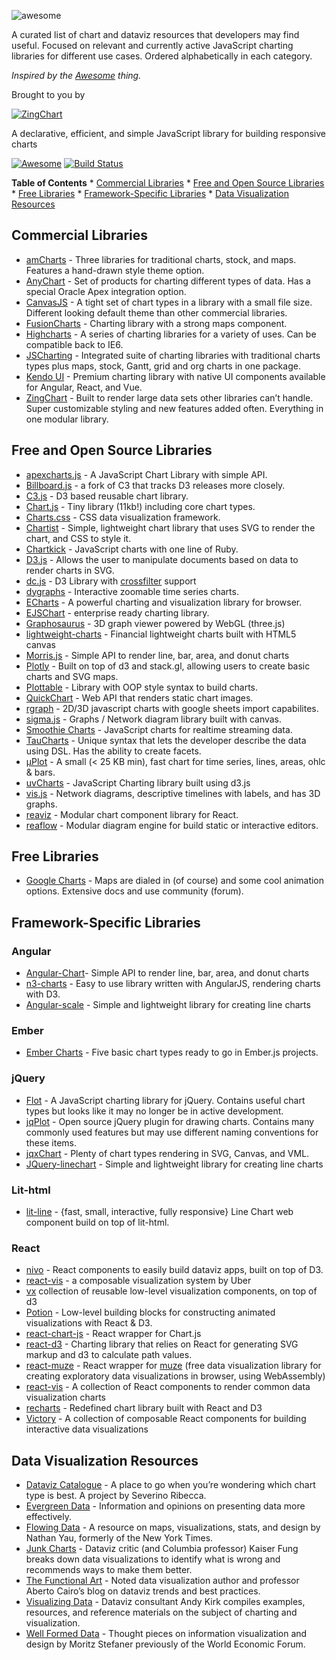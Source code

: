 ![awesome](https://cdn.rawgit.com/zingchart/awesome-charting/media/assets/awesome-charting.svg)

A curated list of chart and dataviz resources that developers may find useful. Focused on relevant and currently active JavaScript charting libraries for different use cases. Ordered alphabetically in each category.

_Inspired by the [Awesome](https://github.com/sindresorhus/awesome) thing._

Brought to you by

[![ZingChart](https://github.com/zingchart/awesome-charting/blob/assets/assets/zingchart-logo-full-color.svg?raw=true)](https://www.zingchart.com)

A declarative, efficient, and simple JavaScript library for building responsive charts

[![Awesome](https://cdn.rawgit.com/sindresorhus/awesome/d7305f38d29fed78fa85652e3a63e154dd8e8829/media/badge.svg)](https://github.com/sindresorhus/awesome) [![Build Status](https://travis-ci.org/zingchart/awesome-charting.svg?branch=master)](https://travis-ci.org/zingchart/awesome-charting)

**Table of Contents** \* [Commercial Libraries](#commercial-libraries) \* [Free and Open Source Libraries](#free-and-open-source-libraries) \* [Free Libraries](#free-libraries) \* [Framework-Specific Libraries](#framework-specific-libraries) \* [Data Visualization Resources](#data-visualization-resources)

## Commercial Libraries

- [amCharts](https://www.amcharts.com/) - Three libraries for traditional charts, stock, and maps. Features a hand-drawn style theme option.
- [AnyChart](http://www.anychart.com/) - Set of products for charting different types of data. Has a special Oracle Apex integration option.
- [CanvasJS](http://canvasjs.com/) - A tight set of chart types in a library with a small file size. Different looking default theme than other commercial libraries.
- [FusionCharts](http://www.fusioncharts.com/) - Charting library with a strong maps component.
- [Highcharts](http://www.highcharts.com/) - A series of charting libraries for a variety of uses. Can be compatible back to IE6.
- [JSCharting](https://JSCharting.com/) - Integrated suite of charting libraries with traditional charts types plus maps, stock, Gantt, grid and org charts in one package.
- [Kendo UI](https://www.telerik.com/kendo-ui) - Premium charting library with native UI components available for Angular, React, and Vue.
- [ZingChart](http://www.zingchart.com) - Built to render large data sets other libraries can’t handle. Super customizable styling and new features added often. Everything in one modular library.

## Free and Open Source Libraries

- [apexcharts.js](https://github.com/apexcharts/apexcharts.js) - A JavaScript Chart Library with simple API.
- [Billboard.js](https://naver.github.io/billboard.js/) - a fork of C3 that tracks D3 releases more closely.
- [C3.js](http://c3js.org/) - D3 based reusable chart library.
- [Chart.js](http://www.chartjs.org/) - Tiny library (11kb!) including core chart types.
- [Charts.css](https://chartscss.org/) - CSS data visualization framework.
- [Chartist](https://gionkunz.github.io/chartist-js/) - Simple, lightweight chart library that uses SVG to render the chart, and CSS to style it.
- [Chartkick](https://github.com/ankane/chartkick) - JavaScript charts with one line of Ruby.
- [D3.js](https://d3js.org/) - Allows the user to manipulate documents based on data to render charts in SVG.
- [dc.js](https://dc-js.github.io/dc.js/) - D3 Library with [crossfilter](http://square.github.io/crossfilter/) support
- [dygraphs](https://github.com/danvk/dygraphs) - Interactive zoomable time series charts.
- [ECharts](https://github.com/ecomfe/echarts) - A powerful charting and visualization library for browser.
- [EJSChart](https://github.com/EmpriseCorporation/EJSCharts) - enterprise ready charting library.
- [Graphosaurus](https://github.com/frewsxcv/graphosaurus) - 3D graph viewer powered by WebGL (three.js)
- [lightweight-charts](https://github.com/tradingview/lightweight-charts) - Financial lightweight charts built with HTML5 canvas
- [Morris.js](http://morrisjs.github.io/morris.js) - Simple API to render line, bar, area, and donut charts
- [Plotly](https://github.com/plotly/plotly.js) - Built on top of d3 and stack.gl, allowing users to create basic charts and SVG maps.
- [Plottable](https://github.com/palantir/plottable) - Library with OOP style syntax to build charts.
- [QuickChart](https://github.com/typpo/quickchart) - Web API that renders static chart images.
- [rgraph](http://www.rgraph.net/) - 2D/3D javascript charts with google sheets import capabilites.
- [sigma.js](https://github.com/jacomyal/sigma.js) - Graphs / Network diagram library built with canvas.
- [Smoothie Charts](https://github.com/joewalnes/smoothie) - JavaScript charts for realtime streaming data.
- [TauCharts](https://www.taucharts.com/) - Unique syntax that lets the developer describe the data using DSL. Has the ability to create facets.
- [μPlot](https://github.com/leeoniya/uPlot) - A small (&lt; 25 KB min), fast chart for time series, lines, areas, ohlc & bars.
- [uvCharts](https://github.com/imaginea/uvCharts) - JavaScript Charting library built using d3.js
- [vis.js](http://visjs.org/) - Network diagrams, descriptive timelines with labels, and has 3D graphs.
- [reaviz](https://reaviz.io) - Modular chart component library for React.
- [reaflow](https://reaflow.dev) - Modular diagram engine for build static or interactive editors.

## Free Libraries

- [Google Charts](https://developers.google.com/chart/) - Maps are dialed in (of course) and some cool animation options. Extensive docs and use community (forum).

## Framework-Specific Libraries

### Angular

- [Angular-Chart](http://jtblin.github.io/angular-chart.js)- Simple API to render line, bar, area, and donut charts
- [n3-charts](https://github.com/n3-charts/line-chart) - Easy to use library written with AngularJS, rendering charts with D3.
- [Angular-scale](https://github.com/kirillstepkin/scale) - Simple and lightweight library for creating line charts

### Ember

- [Ember Charts](http://addepar.github.io/ember-charts/#/overview) - Five basic chart types ready to go in Ember.js projects.

### jQuery

- [Flot](http://www.flotcharts.org/) - A JavaScript charting library for jQuery. Contains useful chart types but looks like it may no longer be in active development.
- [jqPlot](http://www.jqplot.com) - Open source jQuery plugin for drawing charts. Contains many commonly used features but may use different naming conventions for these items.
- [jqxChart](http://www.jqwidgets.com/jquery-widgets-documentation/documentation/jqxchart/jquery-chart-getting-started.htm) - Plenty of chart types rendering in SVG, Canvas, and VML.
- [JQuery-linechart](https://github.com/kirillstepkin/jquery-linechart) - Simple and lightweight library for creating line charts

### Lit-html

- [lit-line](https://github.com/apinet/lit-line) - {fast, small, interactive, fully responsive} Line Chart web component build on top of lit-html.

### React

- [nivo](https://github.com/plouc/nivo) - React components to easily build dataviz apps, built on top of D3.
- [react-vis](https://github.com/uber/react-vis) - a composable visualization system by Uber
- [vx](https://vx-demo.now.sh/) collection of reusable low-level visualization components, on top of d3
- [Potion](http://numberpicture.com/build) - Low-level building blocks for constructing animated visualizations with React & D3.
- [react-chart-js](https://github.com/jerairrest/react-chartjs-2) - React wrapper for Chart.js
- [react-d3](https://github.com/esbullington/react-d3) - Charting library that relies on React for generating SVG markup and d3 to calculate path values.
- [react-muze](https://github.com/chartshq/react-muze) - React wrapper for [muze](https://muzejs.org/) (free data visualization library for creating exploratory data visualizations in browser, using WebAssembly)
- [react-vis](https://github.com/uber-common/react-vis) - A collection of React components to render common data visualization charts
- [recharts](http://recharts.org) - Redefined chart library built with React and D3
- [Victory](https://github.com/FormidableLabs/victory) - A collection of composable React components for building interactive data visualizations

## Data Visualization Resources

- [Dataviz Catalogue](http://datavizcatalogue.com) - A place to go when you’re wondering which chart type is best. A project by Severino Ribecca.
- [Evergreen Data](http://stephanieevergreen.com) - Information and opinions on presenting data more effectively.
- [Flowing Data](http://flowingdata.com) - A resource on maps, visualizations, stats, and design by Nathan Yau, formerly of the New York Times.
- [Junk Charts](http://junkcharts.typepad.com) - Dataviz critic (and Columbia professor) Kaiser Fung breaks down data visualizations to identify what is wrong and recommends ways to make them better.
- [The Functional Art](http://www.thefunctionalart.com) - Noted data visualization author and professor Aberto Cairo’s blog on dataviz trends and best practices.
- [Visualizing Data](http://www.visualisingdata.com) - Dataviz consultant Andy Kirk compiles examples, resources, and reference materials on the subject of charting and visualization.
- [Well Formed Data](http://well-formed-data.net/archives/1210/little-boxes) - Thought pieces on information visualization and design by Moritz Stefaner previously of the World Economic Forum.

